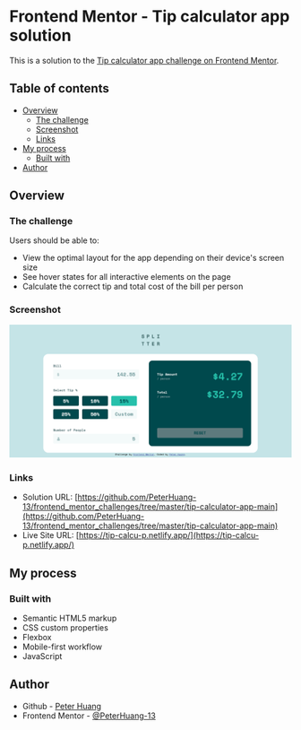 # Frontend Mentor - Tip calculator app solution

This is a solution to the [Tip calculator app challenge on Frontend Mentor](https://www.frontendmentor.io/challenges/tip-calculator-app-ugJNGbJUX).

## Table of contents

- [Overview](#overview)
  - [The challenge](#the-challenge)
  - [Screenshot](#screenshot)
  - [Links](#links)
- [My process](#my-process)
  - [Built with](#built-with)
- [Author](#author)

## Overview

### The challenge

Users should be able to:

- View the optimal layout for the app depending on their device's screen size
- See hover states for all interactive elements on the page
- Calculate the correct tip and total cost of the bill per person

### Screenshot

![](./screenshot.png)

### Links

- Solution URL: [https://github.com/PeterHuang-13/frontend_mentor_challenges/tree/master/tip-calculator-app-main](https://github.com/PeterHuang-13/frontend_mentor_challenges/tree/master/tip-calculator-app-main)
- Live Site URL: [https://tip-calcu-p.netlify.app/](https://tip-calcu-p.netlify.app/)

## My process

### Built with

- Semantic HTML5 markup
- CSS custom properties
- Flexbox
- Mobile-first workflow
- JavaScript

## Author

- Github - [Peter Huang](https://github.com/PeterHuang-13)
- Frontend Mentor - [@PeterHuang-13](https://www.frontendmentor.io/profile/PeterHuang-13)
